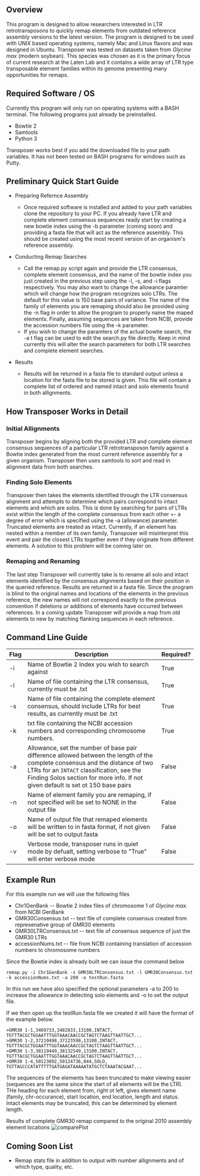 

## Overview

This program is designed to allow researchers interested in LTR retrotransposons to quickly remap elements from outdated reference assembly versions to the latest version. 
The program is designed to be used with UNIX based operating systems, namely Mac and Linux flavors and was designed in Ubuntu.
Transposer was tested on datasets taken from *Glycine max* (modern soybean). This species was chosen as it is the primary focus of current research at the Laten Lab and it contains a wide array of LTR type transposable element families within its genome presenting many opportunities for remaps.

## Required Software / OS
Currently this program will only run on operating systems with a BASH terminal. The following programs just already be preinstalled.

* Bowtie 2
* Samtools
* Python 3

Transposer works best if you add the downloaded file to your path variables. It has not been tested on BASH programs for windows such as Putty. 

## Preliminary Quick Start Guide

* Preparing Refernce Assembly
   * Once required software is installed and added to your path variables clone the repository to your PC. If you already have LTR and complete element consensus sequences ready start by creating a new bowtie index using the -b parameter (coming soon) and providing a fasta file that will act as the reference assembly. This should be created using the most recent version of an organism's reference assembly. 

* Conducting Remap Searches
   * Call the remap.py script again and provide the LTR consensus, complete element consensus, and the name of the bowtie index you just created in the previous step using the -l, -s, and -i flags respectively. You may also want to change the allowance paramter which will change how the program recognizes solo LTRs. The default for this value is 150 base pairs of variance. The name of the family of elements you are remaping should also be provided using the -n flag in order to allow the program to properly name the maped elements. Finally, assuming sequences are taken from NCBI, provide the accession numbers file using the -k parameter.
   * If you wish to change the paramters of the actual bowtie search, the -a t flag can be used to edit the search.py file directly. Keep in mind currently this will alter the search parameters for both LTR searches and complete element searches. 

* Results
   * Results will be returned in a fasta file to standard output unless a location for the fasta file to be stored is given. This file will contain a complete list of ordered and named intact and solo elements found in both allignments. 
   
## How Transposer Works in Detail

### Initial Allignments
Transposer begins by aligning both the provided LTR and complete element consensus sequences of a particular LTR retrotransposon family against a Bowtie index generated from the most current reference assembly for a given organism. 
Transposer then uses samtools to sort and read in alignment data from both searches. 

### Finding Solo Elements
Transposer then takes the elements identified through the LTR consensus alignment and attempts to determine which pairs correspond to intact elements and which are solos. This is done by searching for pairs of LTRs exist within the length of the complete consensus from each other +- a degree of error which is specified using the -a (allowance) parameter. Truncated elements are treated as intact. 
Currently, if an element has nested within a member of its own family, Transposer will misinterpret this event and pair the closest LTRs together even if they originate from different elements. A solution to this problem will be coming later on. 

### Remaping and Renaming 
The last step Transposer will currently take is to rename all solo and intact elements identified by the consensus alignments based on their position in the queried reference. Results are returned in a fasta file.
Since the program is blind to the original names and locations of the elements in the previous reference, the new names will not correspond exactly to the previous convention if deletions or additions of elements have occurred between references. 
In a coming update Transposer will provide a map from old elements to new by matching flanking sequences in each reference. 
   
## Command Line Guide

| Flag     | Description          | Required? |
| ------------- |-------------| -----|
| -i     | Name of Bowtie 2 Index you wish to search against| True|
| -l      |Name of file containing the LTR consensus, currently must be .txt   |   True |
| -s | Name of file containing the complete element consensus, should include LTRs for best results, as currently must be .txt     |    True |
| -k | txt file containing the NCBI accession numbers and corresponding chromosome numbers. | True|
| -a | Allowance, set the number of base pair difference allowed between the length of the complete consensus and the distance of two LTRs for an `INTACT` classification, see the Finding Solos section for more info. If not given default is set ot 150 base pairs | False |
| -n | Name of element family you are remaping, if not specified will be set to NONE in the output file | False |
|-o | Name of output file that remaped elements will be written to in fasta format, if not given will be set to output.fasta | False
|-v | Verbose mode, transposer runs in quiet mode by defualt, setting verbose to "True" will enter verbose mode |False |
 
## Example Run

For this example run we will use the following files 
* Chr1GenBank -- Bowtie 2 index files of chromosome 1 of *Glycine max.* from NCBI GenBank
* GMR30Consensus.txt -- text file of complete consensus created from represenative group of GMR30 elements
* GMR30LTRConsensus.txt -- text file of consensus sequence of just the GMR30 LTRs
* accessionNums.txt -- file from NCBI containing translation of accession numbers to chromosome numbers

Since the Bowtie index is already built we can issue the command below
```
remap.py -i Chr1GenBank -s GMR30LTRConsensus.txt -l GMR30Consensus.txt -k accessionNums.txt -a 200 -o testRun.fasta
```

In this run we have also specified the optional parameters -a to 200 to increase the allowance in detecting solo elements and -o to set the output file. 

If we then open up the testRun.fasta file we created it will have the format of the example below.

```
>GMR30 1-1,3469733,3482833,13100,INTACT,
TGTTTACGCTGGAATTTGGTAAACAACCGCTAGTCTAAGTTAATTGCT...
>GMR30 1-2,37210498,37223598,13100,INTACT,
TGTTTACGCTGGAATTTGGTAAACAACCGCTAGTCTAAGTTAATTGCT...
>GMR30 1-3,38119449,38132549,13100,INTACT,
TGTTTACGCTGGAATTTGGTAAACAACCGCTAGTCTAAGTTAATTGCT...
>GMR30 1-4,50123892,50124736,844,SOLO,
TGTTAGCCCATATTTTTGATGAGATAAAAATATGCTCTAAATACGAAT...
```
The sequences of the elements has been truncated to make viewing easier (sequences are the same since the start of all elements will be the LTR). 
THe heading for each element from, right ot left, gives element name (family, chr-occurance), start location, end location, length and status. Intact elements may be truncated, this can be determined by element length.

Results of complete GMR30 remap compared to the original 2010 assembly element locations 
![comparePlot](https://user-images.githubusercontent.com/45807040/57342019-4d2a4580-7102-11e9-9e23-7ee95f2fa867.png)

## Coming Soon List
* Remap stats file in addition to output with number allignments and of which type, quality, etc. 

